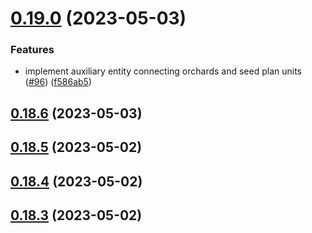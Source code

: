 # [0.19.0](https://github.com/bcgov/nr-spar-backend/compare/v0.18.6...v0.19.0) (2023-05-03)


### Features

* implement auxiliary entity connecting orchards and seed plan units ([#96](https://github.com/bcgov/nr-spar-backend/issues/96)) ([f586ab5](https://github.com/bcgov/nr-spar-backend/commit/f586ab5b3ac7b12be9fae8cfd77e2aed9a4fab9b))



## [0.18.6](https://github.com/bcgov/nr-spar-backend/compare/v0.18.5...v0.18.6) (2023-05-03)



## [0.18.5](https://github.com/bcgov/nr-spar-backend/compare/v0.18.4...v0.18.5) (2023-05-02)



## [0.18.4](https://github.com/bcgov/nr-spar-backend/compare/v0.18.3...v0.18.4) (2023-05-02)



## [0.18.3](https://github.com/bcgov/nr-spar-backend/compare/v0.18.2...v0.18.3) (2023-05-02)



